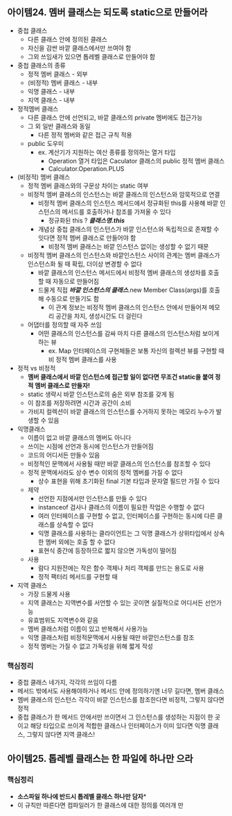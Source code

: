 ## 아이템24. 멤버 클래스는 되도록 static으로 만들어라
* 중첩 클래스
	* 다른 클래스 안에 정의된 클래스
	* 자신을 감싼 바깥 클래스에서만 쓰여야 함
	* 그외 쓰임새가 있으면 톱레벨 클래스로 만들어야 함
* 중첩 클래스의 종류
	* 정적 멤버 클래스 - 외부
	* (비정적) 멤버 클래스 - 내부
	* 익명 클래스 - 내부
	* 지역 클래스 - 내부
* 정적멤버 클래스
	* 다른 클래스 안에 선언되고, 바깥 클래스의 private 멤버에도 접근가능
	* 그 외 일반 클래스와 동일
		* 다른 정적 멤버와 같은 접근 규칙 적용
	* public 도우미
		* ex. 계산기가 지원하는 여산 종류를 정의하는 열거 타입
			* Operation 열거 타입은 Caculator 클래스의 public 정적 멤버 클래스
			* Calculator.Operation.PLUS
* (비정적) 멤버 클래스
	* 정적 멤버 클래스와의 구문상 차이는 static 여부
	* 비정적 멤버 클래스의 인스턴스는 바깥 클래스의 인스턴스와 암묵적으로 연결
		* 비정적 멤버 클래스의 인스턴스 메서드에서 정규화된 this를 사용해 바깥 인스턴스의 메서드를 호출하거나 참조를 가져올 수 있다
			* 정규화된 this ? ***클래스명.this***
		* 개념상 중첩 클래스의 인스턴스가 바깥 인스턴스와 독립적으로 존재할 수 잇다면 정적 멤버 클래스로 만들어야 함
			* 비정적 멤버 클래스는 바깥 인스턴스 없이는 생성할 수 없기 때문
	* 비정적 멤버 클래스의 인스턴스와 바깥인스턴스 사이의 관계는 멤버 클래스가 인스턴스화 될 때 확립, 더이상 변경할 수 없다
		* 바깥 클래스의 인스턴스 메서드에서 비정적 멤버 클래스의 생성차를 호출 할 때 자동으로 만들어짐
		* 드물게 직접 ***바깥 인스턴스의 클래스***.new Member Class(args)를 호출해 수동으로 만들기도 함
			* 이 관계 정보는 비정적 멤버 클래스의 인스턴스 안에서 만들어져 메모리 공간을 차지, 생성시간도 더 걸린다
	* 어댑터를 정의할 때 자주 쓰임
		* 어떤 클래스의 인스턴스를 감싸 마치 다른 클래스의 인스턴스처럼 보이게 하는 뷰
			* ex. Map 인터페이스의 구현체들은 보통 자신의 컬렉션 뷰를 구현할 때 비 정적 멤버 클래스를 사용
* 정적 vs 비정적
	* **멤버 클래스에서 바깥 인스턴스에 접근할 일이 없다면 무조건 static을 붙여 정적 멤버 클래스로 만들자!**
	 * static 생략시 바깥 인스턴스로의 숨은 외부 참조를 갖게 됨
	 * 이 참조를 저장하려면 시간과 공간이 소비
	 * 가비지 컬렉션이 바깥 클래스의 인스턴스를 수거하지 못하는 메모리 누수가 발생할 수 있음
 * 익명클래스
	 * 이름이 없고 바깥 클래스의 멤버도 아니다
	 * 쓰이는 시점에 선언과 동시에 인스턴스가 만들어짐
	 * 코드의 어디서든 만들수 있음
	 * 비정적인 문맥에서 사용될 때만 바깥 클래스의 인스턴스를 참조할 수 있다
	 * 정적 문맥에서라도 상수 변수 이외의 정적 멤버를 가질 수 없다
		 * 상수 표현을 위해 초기화된 final 기본 타입과 문자열 필드만 가질 수 있다
	 * 제약
		 * 선언한 지점에서만 인스턴스를 만들 수 있다
		 * instanceof 검사나 클래스의 이름이 필요한 작업은 수행할 수 없다
		 * 여러 인터페이스를 구현할 수 없고, 인터페이스를 구현하는 동시에 다른 클래스를 상속할 수 없다
		 * 익명 클래스를 사용하는 클라이언트는 그 익명 클래스가 상위타입에서 상속한 멤버 외에는 호출 할 수 없다
		 * 표현식 중간에 등장하므로 짧지 않으면 가독성이 떨어짐
	 * 사용
		 * 람다 지원전에는 작은 함수 객체나 처리 객체를 만드는 용도로 사용
		 * 정적 팩터리 메서드를 구현할 때
* 지역 클래스
	* 가장 드물게 사용
	* 지역 클래스는 지역변수를 서언할 수 있는 곳이면 실질적으로 어디서든 선언가능
	* 유효범위도 지역변수와 같음
	* 멤버 클래스처럼 이름이 있고 반복해서 사용가능
	* 익명 클래스처럼 비정적문맥에서 사용될 때만 바깥인스턴스를 참조
	* 정적 멤버는 가질 수 없고 가독성을 위해 짧게 작성

### 핵심정리
* 중첩 클래스 네가지, 각각의 쓰임이 다름
* 메서드 밖에서도 사용해야하거나 메서드 안에 정의하기엔 너무 길다면, 멤버 클래스
* 멤버 클래스의 인스턴스 각각이 바깥 인스턴스를 참조한다면 비정적, 그렇지 않다면 정적
* 중첩 클래스가 한 메서드 안에서만 쓰이면서 그 인스턴스를 생성하는 지점이 한 곳이고 해당 타입으로 쓰이게 적합한 클래스나 인터페이스가 이미 있다면 익명 클래스, 그렇지 않다면 지역 클래스!


## 아이템25. 톱레벨 클래스는 한 파일에 하나만 으라
### 핵심정리
* **소스파일 하나에 반드시 톱레벨 클래스 하나만 담자***
* 이 규칙만 따른다면 컴파일러가 한 클래스에 대한 정의를 여러개 만
<!--stackedit_data:
eyJoaXN0b3J5IjpbLTg3MDkyMTQzNCwtMTkzMDQ1NDQ4NiwtMj
A3NDUwMjEzMV19
-->
